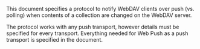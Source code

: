 This document specifies a protocol to notify WebDAV clients over push (vs. polling) when contents of a collection are changed on the WebDAV server.

The protocol works with any push transport, however details must be specified for every transport. Everything needed for Web Push as a push transport is specified in the document.
